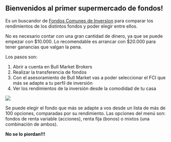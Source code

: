 ## Bienvenidos al primer supermercado de fondos!

Es un buscandor de [Fondos Comunes de Inversion](https://fondosonline.com/) para comparar los rendimientos de los distintos fondos y poder elegir entre ellos.


No es necesario contar con una gran cantidad de dinero, ya que se puede empezar con $10.000. Lo recomendable es arrancar con $20.000 para tener ganancias que valgan la pena.

Los pasos son:
1. Abrir a cuenta en Bull Market Brokers
2. Realizar la transferencia de fondos
3. Con el asesoramiento de Bull Market vas a poder seleccionar el FCI que más se adapte a tu perfil de inversión
4. Ver los rendimientos de la inversión desde la comodidad de tu casa


<IMG SRC="https://s3-eu-west-1.amazonaws.com/rankia/images/valoraciones/0015/5143/fondos-comunes-inversion.jpg?1401187743">

Se puede elegir el fondo que más se adapte a vos desde un lista de más de 100 opciones, comparadas por su rendimiento. Las opciones del menú son: fondos de renta variable (acciones), renta fija (bonos) o mixtos (una combinación de ambos).

<b>No se lo pierdan!!!<b>
